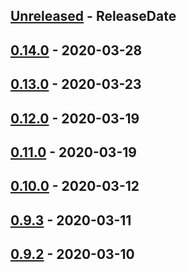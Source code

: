 <!-- next-header -->

## [Unreleased] - ReleaseDate

## [0.14.0] - 2020-03-28

## [0.13.0] - 2020-03-23

## [0.12.0] - 2020-03-19

## [0.11.0] - 2020-03-19

## [0.10.0] - 2020-03-12

## [0.9.3] - 2020-03-11

## [0.9.2] - 2020-03-10

<!-- next-url -->
[Unreleased]: https://github.com/halzy/stream_multiplexer/compare/v0.14.0...HEAD
[0.14.0]: https://github.com/halzy/stream_multiplexer/compare/v0.13.0...v0.14.0
[0.13.0]: https://github.com/halzy/stream_multiplexer/compare/v0.12.0...v0.13.0
[0.12.0]: https://github.com/halzy/stream_multiplexer/compare/v0.12.0...v0.12.0
[0.11.0]: https://github.com/halzy/stream_multiplexer/compare/v0.10.0...v0.11.0
[0.10.0]: https://github.com/halzy/stream_multiplexer/compare/v0.9.3...v0.10.0
[0.9.3]: https://github.com/halzy/stream_multiplexer/compare/v0.9.2...v0.9.3
[0.9.2]: https://github.com/halzy/stream_multiplexer/compare/{{0.9.1}}...v0.9.2
